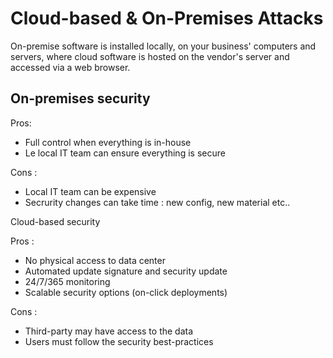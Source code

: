 # Cloud-based & On-Premises Attacks

On-premise software is installed locally, on your business' computers and servers, where cloud software is hosted on the vendor's server and accessed via a web browser.

## &#x20;On-premises security

Pros:&#x20;

* Full control when everything is in-house
* Le local IT team can ensure everything is secure

Cons :&#x20;

* Local IT team can be expensive
* Secrurity changes can take time : new config, new material etc..&#x20;

Cloud-based security

Pros :&#x20;

* No physical access to data center
* Automated update signature and security update
* 24/7/365 monitoring
* Scalable security options (on-click deployments)

Cons :&#x20;

* Third-party may have access to the data
* Users must follow the security best-practices

